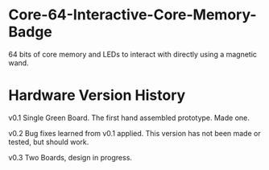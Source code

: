 # Core-64-Interactive-Core-Memory-Badge
64 bits of core memory and LEDs to interact with directly using a magnetic wand.

# Hardware Version History
v0.1 Single Green Board. The first hand assembled prototype. Made one.

v0.2 Bug fixes learned from v0.1 applied. This version has not been made or tested, but should work.

v0.3 Two Boards, design in progress.

